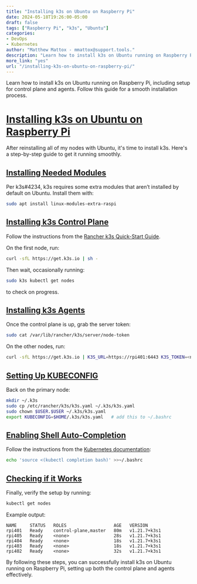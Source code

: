 ```yaml
---
title: "Installing k3s on Ubuntu on Raspberry Pi"
date: 2024-05-18T19:26:00-05:00
draft: false
tags: ["Raspberry Pi", "k3s", "Ubuntu"]
categories:
- DevOps
- Kubernetes
author: "Matthew Mattox - mmattox@support.tools."
description: "Learn how to install k3s on Ubuntu running on Raspberry Pi, including setup for control plane and agents."
more_link: "yes"
url: "/installing-k3s-on-ubuntu-on-raspberry-pi/"
---
```


Learn how to install k3s on Ubuntu running on Raspberry Pi, including setup for control plane and agents. Follow this guide for a smooth installation process.

<!--more-->

# [Installing k3s on Ubuntu on Raspberry Pi](#installing-k3s-on-ubuntu-on-raspberry-pi)

After reinstalling all of my nodes with Ubuntu, it's time to install k3s. Here's a step-by-step guide to get it running smoothly.

## [Installing Needed Modules](#installing-needed-modules)

Per k3s#4234, k3s requires some extra modules that aren’t installed by default on Ubuntu. Install them with:

```bash
sudo apt install linux-modules-extra-raspi
```

## [Installing k3s Control Plane](#installing-k3s-control-plane)

Follow the instructions from the [Rancher k3s Quick-Start Guide](https://rancher.com/docs/k3s/latest/en/quick-start/).

On the first node, run:

```bash
curl -sfL https://get.k3s.io | sh -
```

Then wait, occasionally running:

```bash
sudo k3s kubectl get nodes
```

to check on progress.

## [Installing k3s Agents](#installing-k3s-agents)

Once the control plane is up, grab the server token:

```bash
sudo cat /var/lib/rancher/k3s/server/node-token
```

On the other nodes, run:

```bash
curl -sfL https://get.k3s.io | K3S_URL=https://rpi401:6443 K3S_TOKEN=<node-token> sh -
```

## [Setting Up KUBECONFIG](#setting-up-kubeconfig)

Back on the primary node:

```bash
mkdir ~/.k3s
sudo cp /etc/rancher/k3s/k3s.yaml ~/.k3s/k3s.yaml
sudo chown $USER.$USER ~/.k3s/k3s.yaml
export KUBECONFIG=$HOME/.k3s/k3s.yaml   # add this to ~/.bashrc
```

## [Enabling Shell Auto-Completion](#enabling-shell-auto-completion)

Follow the instructions from the [Kubernetes documentation](https://kubernetes.io/docs/tasks/tools/included/optional-kubectl-configs-bash-linux/):

```bash
echo 'source <(kubectl completion bash)' >>~/.bashrc
```

## [Checking if it Works](#checking-if-it-works)

Finally, verify the setup by running:

```bash
kubectl get nodes
```

Example output:

```
NAME     STATUS   ROLES                  AGE   VERSION
rpi401   Ready    control-plane,master   80m   v1.21.7+k3s1
rpi405   Ready    <none>                 28s   v1.21.7+k3s1
rpi404   Ready    <none>                 18s   v1.21.7+k3s1
rpi403   Ready    <none>                 18s   v1.21.7+k3s1
rpi402   Ready    <none>                 32s   v1.21.7+k3s1
```

By following these steps, you can successfully install k3s on Ubuntu running on Raspberry Pi, setting up both the control plane and agents effectively.

